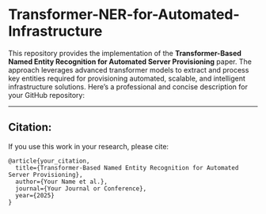 # Transformer-NER-for-Automated-Infrastructure
This repository provides the implementation of the **Transformer-Based Named Entity Recognition for Automated Server Provisioning** paper. The approach leverages advanced transformer models to extract and process key entities required for provisioning automated, scalable, and intelligent infrastructure solutions.
Here’s a professional and concise description for your GitHub repository:

---

## Citation:
If you use this work in your research, please cite:

```
@article{your_citation,
  title={Transformer-Based Named Entity Recognition for Automated Server Provisioning},
  author={Your Name et al.},
  journal={Your Journal or Conference},
  year={2025}
}
```
